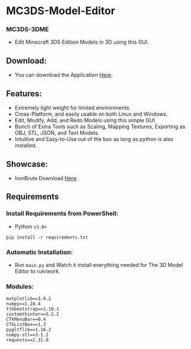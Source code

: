 # MC3DS-Model-Editor
### MC3DS-3DME
- Edit Minecraft 3DS Edition Models in 3D using this GUI.

## Download:
- You can download the Application [Here](https://github.com/Cracko298/MC3DS-3D-Model-Editor/releases/download/0.5/mc3ds-model-editor.zip).


## Features:
- Extremely light weight for limited environments.
- Cross-Platform, and easily usable on both Linux and Windows.
- Edit, Modify, Add, and Redo Models using this simple GUI.
- Bunch of Extra Tools such as Scaling, Mapping Textures, Exporting as OBJ, STL, JSON, and Text Models.
- Intuitive and Easy-to-Use out of the box as long as python is also installed.

## Showcase:
- IronBrute Download [Here](https://github.com/Cracko298/MC3DS-IronBrute).


## Requirements
### Install Requirements from PowerShell:
- Python `v3.8+`
```
pip install -r requirements.txt
```
### Automatic Installation:
- Run `main.py` and Watch it install everything needed for The 3D Model Editor to run/work.

### Modules:
```
matplotlib==3.9.2
numpy==1.24.4
ttkbootstrap==1.10.1
customtkinter==5.2.2
CTkMenuBar==0.4
CTkListBox==1.3
pygltflib==1.16.2
numpy-stl==3.1.2
requests==2.31.0
```
